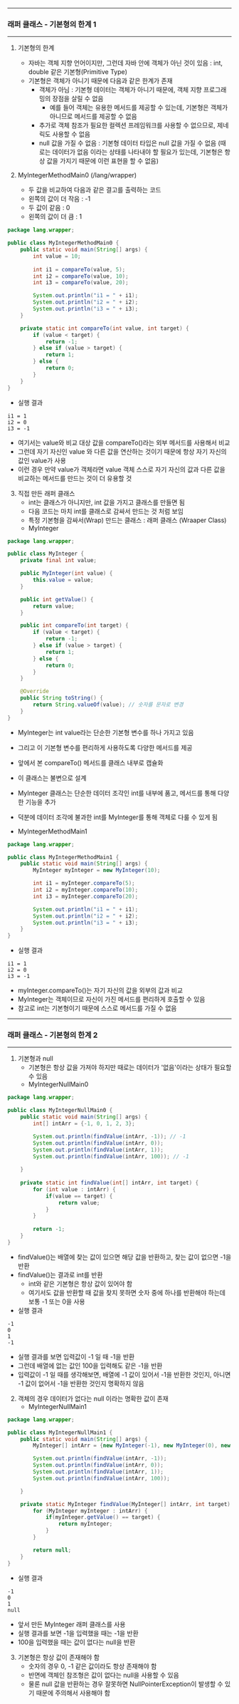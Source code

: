 -----
### 래퍼 클래스 - 기본형의 한계 1
-----
1. 기본형의 한계
   - 자바는 객체 지향 언어이지만, 그런데 자바 안에 객체가 아닌 것이 있음 : int, double 같은 기본형(Primitive Type)
   - 기본형은 객체가 아니기 때문에 다음과 같은 한계가 존재
     + 객체가 아님 : 기본형 데이터는 객체가 아니기 때문에, 객체 지향 프로그래밍의 장점을 살릴 수 없음
       * 예를 들어 객체는 유용한 메서드를 제공할 수 있는데, 기본형은 객체가 아니므로 메서드를 제공할 수 없음
     + 추가로 객체 참조가 필요한 컬렉션 프레임워크를 사용할 수 없으므로, 제네릭도 사용할 수 없음
     + null 값을 가질 수 없음 : 기본형 데이터 타입은 null 값을 가질 수 없음 (때로는 데이터가 없음 이라는 상태를 나타내야 할 필요가 있는데, 기본형은 항상 값을 가지기 때문에 이런 표현을 할 수 없음)

2. MyIntegerMethodMain0 (/lang/wrapper)
   - 두 값을 비교하여 다음과 같은 결고를 출력하는 코드
   - 왼쪽의 값이 더 작음 : -1
   - 두 값이 같음 :  0
   - 왼쪽의 값이 더 큼 : 1
```java
package lang.wrapper;

public class MyIntegerMethodMain0 {
    public static void main(String[] args) {
        int value = 10;
        
        int i1 = compareTo(value, 5);
        int i2 = compareTo(value, 10);
        int i3 = compareTo(value, 20);

        System.out.println("i1 = " + i1);
        System.out.println("i2 = " + i2);
        System.out.println("i3 = " + i3);
    }

    private static int compareTo(int value, int target) {
        if (value < target) {
            return -1;
        } else if (value > target) {
            return 1;
        } else {
            return 0;
        }
    }
}
```
   - 실행 결과
```
i1 = 1
i2 = 0
i3 = -1
```

   - 여기서는 value와 비교 대상 값을 compareTo()라는 외부 메서드를 사용해서 비교
   - 그런데 자기 자신인 value 와 다른 값을 연산하는 것이기 때문에 항상 자기 자신의 값인 value가 사용
   - 이런 경우 만약 value가 객체라면 value 객체 스스로 자기 자신의 값과 다른 값을 비교하는 메서드를 만드는 것이 더 유용할 것

3. 직접 만든 래퍼 클래스
   - int는 클래스가 아니지만, int 값을 가지고 클래스를 만들면 됨
   - 다음 코드는 마치 int를 클래스로 감싸서 만드는 것 처럼 보임
   - 특정 기본형을 감싸서(Wrap) 만드는 클래스 :  래퍼 클래스 (Wraaper Class)
   - MyInteger
```java
package lang.wrapper;

public class MyInteger {
    private final int value;

    public MyInteger(int value) {
        this.value = value;
    }

    public int getValue() {
        return value;
    }

    public int compareTo(int target) {
        if (value < target) {
            return -1;
        } else if (value > target) {
            return 1;
        } else {
            return 0;
        }
    }

    @Override
    public String toString() {
        return String.valueOf(value); // 숫자를 문자로 변경
    }
}
```
   - MyInteger는 int value라는 단순한 기본형 변수를 하나 가지고 있음
   - 그리고 이 기본형 변수를 편리하게 사용하도록 다양한 메서드를 제공
   - 앞에서 본 compareTo() 메서드를 클래스 내부로 캡슐화
   - 이 클래스는 불변으로 설계
   - MyInteger 클래스는 단순한 데이터 조각인 int를 내부에 품고, 메서드를 통해 다양한 기능을 추가
   - 덕분에 데이터 조각에 불과한 int를 MyInteger를 통해 객체로 다룰 수 있게 됨

   - MyIntegerMethodMain1
```java
package lang.wrapper;

public class MyIntegerMethodMain1 {
    public static void main(String[] args) {
        MyInteger myInteger = new MyInteger(10);

        int i1 = myInteger.compareTo(5);
        int i2 = myInteger.compareTo(10);
        int i3 = myInteger.compareTo(20);

        System.out.println("i1 = " + i1);
        System.out.println("i2 = " + i2);
        System.out.println("i3 = " + i3);
    }
}
```
   - 실행 결과
```
i1 = 1
i2 = 0
i3 = -1
```
   - myInteger.compareTo()는 자기 자신의 값을 외부의 값과 비교
   - MyInteger는 객체이므로 자신이 가진 메서드를 편리하게 호출할 수 있음
   - 참고로 int는 기본형이기 때문에 스스로 메서드를 가질 수 없음

-----
### 래퍼 클래스 - 기본형의 한계 2
-----
1. 기본형과 null
   - 기본형은 항상 값을 가져야 하지만 때로는 데이터가 '없음'이라는 상태가 필요할 수 있음
   - MyIntegerNullMain0
```java
package lang.wrapper;

public class MyIntegerNullMain0 {
    public static void main(String[] args) {
        int[] intArr = {-1, 0, 1, 2, 3};

        System.out.println(findValue(intArr, -1)); // -1
        System.out.println(findValue(intArr, 0)); 
        System.out.println(findValue(intArr, 1)); 
        System.out.println(findValue(intArr, 100)); // -1
        
    }
    
    private static int findValue(int[] intArr, int target) {
        for (int value : intArr) {
            if(value == target) {
                return value;
            }
        }
        
        return -1;
    }
}
```
   - findValue()는 배열에 찾는 값이 있으면 해당 값을 반환하고, 찾는 값이 없으면 -1을 반환
   - findValue()는 결과로 int를 반환
     + int와 같은 기본형은 항상 값이 있어야 함
     + 여기서도 값을 반환할 때 값을 찾지 못하면 숫자 중에 하나를 반환해야 하는데 보통 -1 또는 0을 사용
   - 실행 결과
```
-1
0
1
-1
```
   - 실행 결과를 보면 입력값이 -1 일 때 -1을 반환
   - 그런데 배열에 없는 값인 100을 입력해도 같은 -1을 반환
   - 입력값이 -1 일 때를 생각해보면, 배열에 -1 값이 있어서 -1을 반환한 것인지, 아니면 -1 값이 없어서 -1을 반환한 것인지 명확하지 않음

2. 객체의 경우 데이터가 없다는 null 이라는 명확한 값이 존재
   - MyIntegerNullMain1
```java
package lang.wrapper;

public class MyIntegerNullMain1 {
    public static void main(String[] args) {
        MyInteger[] intArr = {new MyInteger(-1), new MyInteger(0), new MyInteger(1)};

        System.out.println(findValue(intArr, -1)); 
        System.out.println(findValue(intArr, 0));
        System.out.println(findValue(intArr, 1));
        System.out.println(findValue(intArr, 100));

    }

    private static MyInteger findValue(MyInteger[] intArr, int target) {
        for (MyInteger myInteger : intArr) {
            if(myInteger.getValue() == target) {
                return myInteger;
            }
        }

        return null;
    }
}
```
   - 실행 결과
```
-1
0
1
null
```
   - 앞서 만든 MyInteger 래퍼 클래스를 사용
   - 실행 결과를 보면 -1을 입력했을 때는 -1을 반환
   - 100을 입력했을 때는 값이 없다는 null을 반환

3. 기본형은 항상 값이 존재해야 함
   - 숫자의 경우 0, -1 같은 값이라도 항상 존재해야 함
   - 반면에 객체인 참조형은 값이 없다는 null을 사용할 수 있음
   - 물론 null 값을 반환하는 경우 잘못하면 NullPointerException이 발생할 수 있기 때문에 주의해서 사용해야 함
